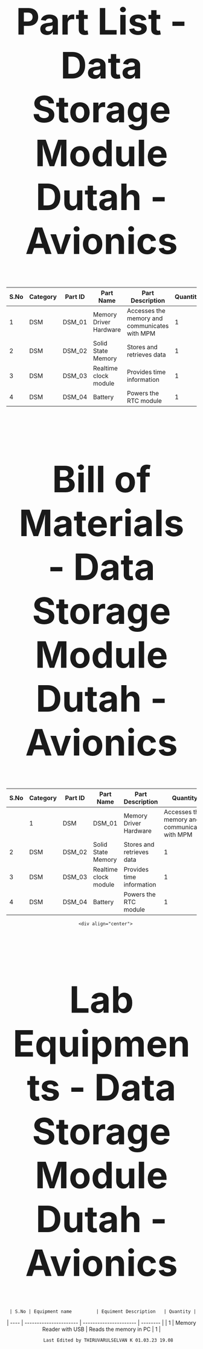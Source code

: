 <div align="center">
<h1 style="font-size:10vw">Part List - Data Storage Module<br>Dutah - Avionics</h1>

| S.No                                               | Category | Part ID | Part Name | Part Description | Quantity |
| ------------- | ------------- | ------------- | ------------- | ------------- | ------------- |
  | 1    | DSM      | DSM_01  | Memory Driver Hardware | Accesses the memory and communicates with MPM | 1        |
| 2    | DSM      | DSM_02  | Solid State Memory     | Stores and retrieves data                     | 1        |
| 3    | DSM      | DSM_03  | Realtime clock module  | Provides time information                     | 1        |
| 4    | DSM      | DSM_04  | Battery                | Powers the RTC module                         | 1        |
  
   <div align="center">
<h1 style="font-size:10vw">Bill of Materials - Data Storage Module<br>Dutah - Avionics</h1>
  
| S.No | Category | Part ID | Part Name | Part Description | Quantity | Unit Price | Total Price | 
| ------------- | ------------- | ------------- | ------------- | ------------- | ------------- | ------------- | ------------- | 
     | 1    | DSM      | DSM_01  | Memory Driver Hardware | Accesses the memory and communicates with MPM | 1        | 200        | 200         |
| 2    | DSM      | DSM_02  | Solid State Memory     | Stores and retrieves data                     | 1        | 360        | 360         |
| 3    | DSM      | DSM_03  | Realtime clock module  | Provides time information                     | 1        | 200        | 200         |
| 4    | DSM      | DSM_04  | Battery                | Powers the RTC module                         | 1        | 80         | 80          |
     
       <div align="center">
<h1 style="font-size:10vw">Lab Equipments - Data Storage Module<br>Dutah - Avionics</h1>
     
     | S.No | Equipment name         | Equiment Description   | Quantity |
| ---- | ---------------------- | ---------------------- | -------- |
| 1    | Memory Reader with USB | Reads the memory in PC | 1        |
         
         Last Edited by THIRUVARULSELVAN K 01.03.23 19.08
